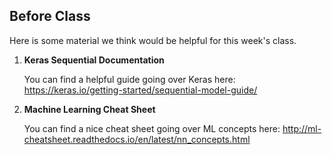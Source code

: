 Before Class
-

Here is some material we think would be helpful for this week's class.

1. **Keras Sequential Documentation**

	You can find a helpful guide going over Keras here: https://keras.io/getting-started/sequential-model-guide/

2. **Machine Learning Cheat Sheet**

	You can find a nice cheat sheet going over ML concepts here: http://ml-cheatsheet.readthedocs.io/en/latest/nn_concepts.html
